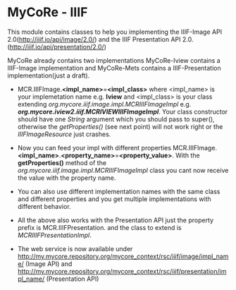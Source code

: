 # MyCoRe - IIIF

This module contains classes to help you implementing the 
IIIF-Image API 2.0(http://iiif.io/api/image/2.0/) and the 
IIIF Presentation API 2.0.(http://iiif.io/api/presentation/2.0/)



MyCoRe already contains two implementations MyCoRe-Iview contains a IIIF-Image implementation and MyCoRe-Mets contains a
IIIF-Presentation implementation(just a draft). 

+ MCR.IIIFImage.**\<impl_name\>**=**\<impl_class\>** where \<impl_name\> is your implemetation name e.g. **Iview** and \<impl_class\>
 is your class extending _org.mycore.iiif.image.impl.MCRIIIFImageImpl_ e.g. **_org.mycore.iview2.iiif.MCRIVIEWIIIFImageImpl_**.
Your class constructor should have one _String_ argument which you should pass to super(), otherwise the _getProperties()_ 
(see next point) will not work right or the _IIIFImageResource_ just crashes.

+ Now you can feed your impl with different properties MCR.IIIFImage.**\<impl_name\>**.**\<property_name\>**=**\<property_value\>**.
With the __getProperties()__ method of the _org.mycore.iiif.image.impl.MCRIIIFImageImpl_ class you cant now receive the 
value with the property name.

+ You can also use different implementation names with the same class and different properties and you get multiple 
implementations with different behavior.

+ All the above also works with the Presentation API just the property prefix is MCR.IIIFPresentation. and the class to 
extend is _MCRIIIFPresentationImpl_.

+ The web service is now available under http://my.mycore.repository.org/mycore_context/rsc/iiif/image/impl_name/ 
(Image API) and http://my.mycore.repository.org/mycore_context/rsc/iiif/presentation/impl_name/ (Presentation API)

